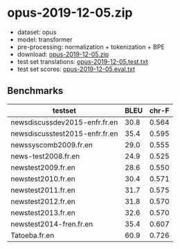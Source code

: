 # opus-2019-12-05.zip

* dataset: opus
* model: transformer
* pre-processing: normalization + tokenization + BPE
* download: [opus-2019-12-05.zip](https://object.pouta.csc.fi/OPUS-MT-models/fr-en/opus-2019-12-05.zip)
* test set translations: [opus-2019-12-05.test.txt](https://object.pouta.csc.fi/OPUS-MT-models/fr-en/opus-2019-12-05.test.txt)
* test set scores: [opus-2019-12-05.eval.txt](https://object.pouta.csc.fi/OPUS-MT-models/fr-en/opus-2019-12-05.eval.txt)

## Benchmarks

| testset               | BLEU  | chr-F |
|-----------------------|-------|-------|
| newsdiscussdev2015-enfr.fr.en 	| 30.8 	| 0.564 |
| newsdiscusstest2015-enfr.fr.en 	| 35.4 	| 0.595 |
| newssyscomb2009.fr.en 	| 29.0 	| 0.555 |
| news-test2008.fr.en 	| 24.9 	| 0.525 |
| newstest2009.fr.en 	| 28.6 	| 0.550 |
| newstest2010.fr.en 	| 30.4 	| 0.571 |
| newstest2011.fr.en 	| 31.7 	| 0.575 |
| newstest2012.fr.en 	| 31.8 	| 0.570 |
| newstest2013.fr.en 	| 32.6 	| 0.570 |
| newstest2014-fren.fr.en 	| 35.4 	| 0.607 |
| Tatoeba.fr.en 	| 60.9 	| 0.726 |

